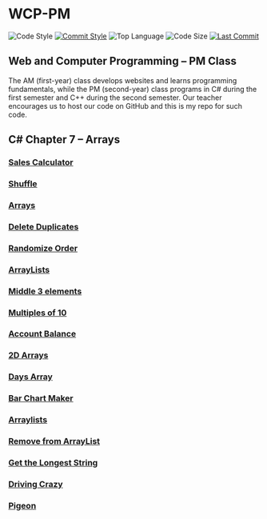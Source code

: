 # WCP-PM

![Code Style](https://img.shields.io/badge/code_style-VS_Code-blue.svg?style=flat)
[![Commit Style](https://img.shields.io/badge/commit_style-gitmoji-yellow.svg?style=flat)](https://gitmoji.carloscuesta.me/)
![Top Language](https://img.shields.io/github/languages/top/evaneliasyoung/wcp-pm.svg?style=flat)
![Code Size](https://img.shields.io/github/languages/code-size/evaneliasyoung/wcp-pm.svg?style=flat)
[![Last Commit](https://img.shields.io/github/last-commit/evaneliasyoung/wcp-pm.svg?style=flat)](https://github.com/evaneliasyoung/wcp-pm/commit/master)

## Web and Computer Programming &ndash; PM Class
The AM (first-year) class develops websites and learns programming fundamentals, while the PM (second-year) class programs in C# during the first semester and C++ during the second semester. Our teacher encourages us to host our code on GitHub and this is my repo for such code.

## C# Chapter 7 &ndash; Arrays
### [Sales Calculator](MonthlySales)
### [Shuffle](ShuffleCards)
### [Arrays](ArrayDemo)
### [Delete Duplicates](RemoveDuplicates)
### [Randomize Order](RandomSequence)
### [ArrayLists](ArrayFeatures)
### [Middle 3 elements](MidThree)
### [Multiples of 10](MultipleTen)
### [Account Balance](Balance)
### [2D Arrays](TwoDimensional)
### [Days Array](DayNumber)
### [Bar Chart Maker](BarChart)
### [Arraylists](ArrayLists)
### [Remove from ArrayList](ArrayListRemove)
### [Get the Longest String](LongestString)
### [Driving Crazy](DrivingCrazy)
### [Pigeon](Pigeon)
